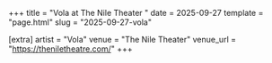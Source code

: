 +++
title = "Vola at The Nile Theater "
date = 2025-09-27
template = "page.html"
slug = "2025-09-27-vola"

[extra]
artist = "Vola"
venue = "The Nile Theater"
venue_url = "https://theniletheatre.com/"
+++
